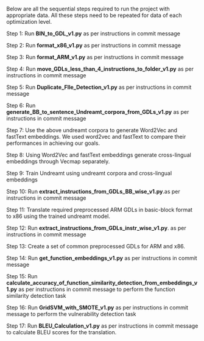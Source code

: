 Below are all the sequential steps required to run the project with appropriate data. All these steps need to be repeated for data of each optimization level.

Step 1: Run **BIN_to_GDL_v1.py** as per instructions in commit message


Step 2: Run **format_x86_v1.py** as per instructions in commit message

Step 3: Run **format_ARM_v1.py** as per instructions in commit message

Step 4: Run **move_GDLs_less_than_4_instructions_to_folder_v1.py** as per instructions in commit message

Step 5: Run **Duplicate_FIle_Detection_v1.py** as per instructions in commit message

Step 6: Run **generate_BB_to_sentence_Undreamt_corpora_from_GDLs_v1.py** as per instructions in commit message

Step 7: Use the above undreamt corpora to generate Word2Vec and fastText embeddings. We used word2vec and fastText to compare their performances in achieving our goals.

Step 8: Using Word2Vec and fastText embeddings generate cross-lingual embeddings through Vecmap separately.

Step 9: Train Undreamt using undreamt corpora and cross-lingual embeddings

Step 10: Run **extract_instructions_from_GDLs_BB_wise_v1.py**.as per instructions in commit message


Step 11: Translate required preprocessed ARM GDLs in basic-block format to x86 using the trained undreamt model.

Step 12: Run **extract_instructions_from_GDLs_instr_wise_v1.py**. as per instructions in commit message


Step 13: Create a set of common preprocessed GDLs for ARM and x86.

Step 14: Run **get_function_embeddings_v1.py** as per instructions in commit message

Step 15: Run **calculate_accuracy_of_function_similarity_detection_from_embeddings_v1.py** as per instructions in commit message to perform the function similarity detection task

Step 16: Run **GridSVM_with_SMOTE_v1.py** as per instructions in commit message to perform the vulnerability detection task

Step 17: Run **BLEU_Calculation_v1.py** as per instructions in commit message to calculate BLEU scores for the translation.

